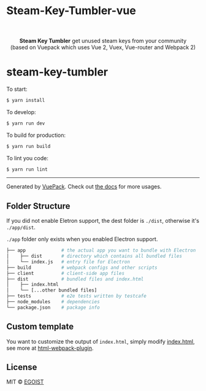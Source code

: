# Steam-Key-Tumbler-vue
<p align="center">
  <br><br><strong>Steam Key Tumbler</strong> get unused steam keys from your community <br>(based on Vuepack which uses Vue 2, Vuex, Vue-router and Webpack 2)
</p>


# steam-key-tumbler

To start:

```bash
$ yarn install
```

To develop:

```bash
$ yarn run dev
```

To build for production:

```bash
$ yarn run build
```

To lint you code:

```bash
$ yarn run lint
```

---

Generated by [VuePack](https://github.com/egoist/vuepack).
Check out [the docs](https://github.com/egoist/vuepack/tree/master/docs) for more usages.


## Folder Structure

If you did not enable Eletron support, the dest folder is `./dist`, otherwise it's `./app/dist`. 

`./app` folder only exists when you enabled Electron support.

```bash
├── app             # the actual app you want to bundle with Electron
│    ├── dist       # directory which contains all bundled files
│    └── index.js   # entry file for Electron
├── build           # webpack configs and other scripts
├── client          # client-side app files
├── dist            # bundled files and index.html
│    ├── index.html
│    └── [...other bundled files]  
├── tests           # e2e tests written by testcafe 
├── node_modules    # dependencies
└── package.json    # package info
```

## Custom template

You want to customize the output of `index.html`, simply modify [index.html](https://github.com/egoist/vuepack/blob/master/template/build/index.html), see more at [html-webpack-plugin](https://github.com/ampedandwired/html-webpack-plugin).

## License

MIT &copy; [EGOIST](https://github.com/egoist)
